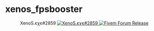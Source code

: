 # xenos_fpsbooster

<div align="center">
    <p>
        XenoS.єχє#2859
        <a href="https://discord.com/brand-new">
            <img alt="XenoS.єχє#2859" src="https://i.imgur.com/5vd9yxD.png">
        </a>
        <a href="https://example.com">
            <img alt="Fivem Forum Release" src="https://img.shields.io/badge/Fivem%20Forum-Release-orange">
        </a>
    </p>
</div>
